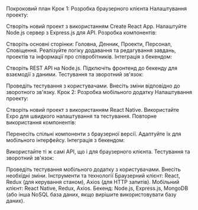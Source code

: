 Покроковий план Крок 1: Розробка браузерного клієнта Налаштування проекту:

Створіть новий проект з використанням Create React App. Налаштуйте Node.js
сервер з Express.js для API. Розробка компонентів:

Створіть основні сторінки: Головна, Денник, Проекти, Персонал, Сповіщення.
Реалізуйте логіку додавання та редагування завдань, проектів та інформації про
співробітників. Інтеграція з бекендом:

Створіть REST API на Node.js. Підключіть фронтенд до бекенду для взаємодії з
даними. Тестування та зворотний зв'язок:

Проведіть тестування з користувачами. Внесіть зміни відповідно до зворотного
зв'язку. Крок 2: Розробка мобільного додатку Налаштування проекту:

Створіть новий проект з використанням React Native. Використайте Expo для
швидкого налаштування та тестування. Повторне використання компонентів:

Перенесіть спільні компоненти з браузерної версії. Адаптуйте їх для мобільного
інтерфейсу. Інтеграція з бекендом:

Використайте ті ж самі API, що і для браузерного клієнта. Тестування та
зворотний зв'язок:

Проведіть тестування мобільного додатку з користувачами. Внесіть необхідні
зміни. Інструменти та технології Браузерний клієнт: React, Redux (для керування
станом), Axios (для HTTP запитів). Мобільний клієнт: React Native, Redux, Axios.
Бекенд: Node.js, Express.js, MongoDB (або інша NoSQL база даних, якщо вирішите
використовувати базу даних).
